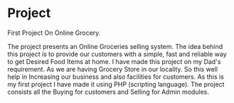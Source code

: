 # Project
First Project On Online Grocery.

The project presents an Online Groceries selling system. The idea behind this project is to provide our customers with a simple, fast and reliable way to get Desired Food Items at home. I have made this project on my Dad's requirement. As we are having Grocery Store in our locality. So this well help in Increasing our business and also facilities for customers. As this is my first project I have made it using PHP (scripting language). The project consists all the Buying for customers and Selling for Admin modules.
